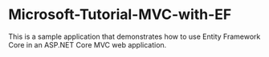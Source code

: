 # Microsoft-Tutorial-MVC-with-EF
This is a sample application that demonstrates how to use Entity Framework Core in an ASP.NET Core MVC web application.
